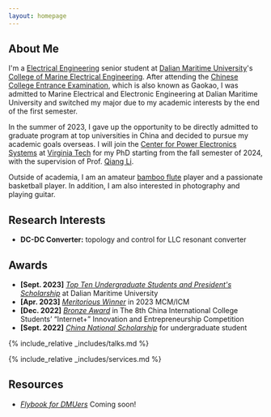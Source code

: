```yaml
---
layout: homepage
---
```


## About Me

I'm a <a href="https://en.wikipedia.org/wiki/Electrical_engineering"> Electrical Engineering</a> senior student at <a href="https://www.dlmu.edu.cn/"> Dalian Maritime University</a>'s <a href="https://cbdq.dlmu.edu.cn/"> College of Marine Electrical Engineering</a>. After attending the <a href="https://en.wikipedia.org/wiki/Gaokao"> Chinese College Entrance Examination</a>, which is also known as Gaokao, I was admitted to Marine Electrical and Electronic Engineering at Dalian Maritime University and switched my major due to my academic interests by the end of the first semester.

In the summer of 2023, I gave up the opportunity to be directly admitted to graduate program at top universities in China and decided to pursue my academic goals overseas. 
I will join the <a href="https://cpes.vt.edu/"> Center for Power Electronics Systems</a> at <a href="https://www.vt.edu/"> Virginia Tech</a> for my PhD starting from the fall semester of 2024, with the supervision of Prof. <a href="https://cpes.vt.edu/"> Qiang Li</a>. 

<!-- This kind of mark can hide sentences -->

Outside of academia, I am an amateur <a href="https://en.wikipedia.org/wiki/Bamboo_flute"> bamboo flute</a> player and a passionate basketball player. In addition, I am also interested in photography and playing guitar.


## Research Interests
- **DC-DC Converter:** topology and control for LLC resonant converter


## Awards
- **[Sept. 2023]** <a href="https://www.dlmu.edu.cn/info/1089/57358.htm">*Top Ten Undergraduate Students and President's Scholarship*</a> at Dalian Maritime University
- **[Apr. 2023]** <a href="https://www.comap.com/contests/mcm-icm">*Meritorious Winner*</a> in 2023 MCM/ICM
- **[Dec. 2022]** <a href="https://cy.ncss.cn/">*Bronze Award*</a> in The 8th China International College Students’ “Internet+” Innovation and
Entrepreneurship Competition
- **[Sept. 2022]** <a href="https://subsites.chinadaily.com.cn/YunnanUniversity/2017-11/17/c_111548.htm">*China National Scholarship*</a> for undergraduate student


<!-- {% include_relative _includes/publications.md %} -->


<!-- {% include_relative _includes/projects.md %} -->


{% include_relative _includes/talks.md %}


<!-- ## Collaboration -->

<!-- - **[Feb. 2020]** Our paper about incremental learning is accepted to CVPR 2020.
- **[Feb. 2020]** We will host the ACM Multimedia Asia 2020 conference in Singapore!
- **[Sept. 2019]** Our paper about few-shot learning is accepted to NeurIPS 2019. -->

<!-- - **[Feb. 2023]** <a href="https://www.sciencedirect.com/science/article/pii/S089990072200346X" target="_blank">*Low muscle mass is associated with a higher risk of all–cause and cardiovascular disease–specific mortality in cancer survivors*</a> has been accepted by **Nutrition**. 
- **[Aug. 2021]** <a href="https://www.jmcp.org/doi/full/10.18553/jmcp.2021.27.10.1482" target="_blank">*Validation of EHR medication fill data obtained through electronic linkage with pharmacies*</a> has been accepted by the **Journal of Managed Care & Specialty Pharmacy**.
- **[Jan. 2021]** <a href="https://onlinelibrary.wiley.com/doi/abs/10.1111/jocd.13486" target="_blank">*Quantitative evaluation of rejuvenation treatment of nasolabial fold wrinkles by regression model and 3D photography*</a> has been accepted by the **Journal of Cosmetic Dermatology**. -->


{% include_relative _includes/services.md %}


## Resources

- <a href="">*Flybook for DMUers*</a> Coming soon!
<!-- - <a href="https://github.com/Hanchao-Zhang/LeetQuant-Note/blob/main/Quant%20Research.pdf" target="_blank">*A Quantatitive Research Interview Prep*</a> by Hanchao Zhang -->



